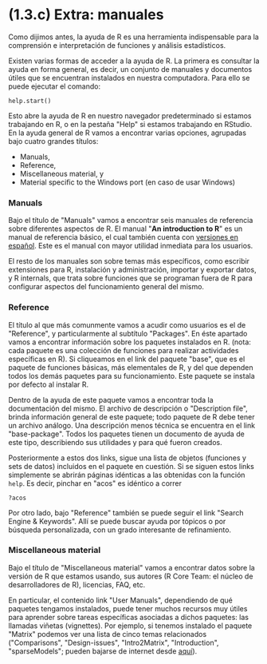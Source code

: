 (1.3.c) Extra: manuales
=======================

Como dijimos antes, la ayuda de R es una herramienta indispensable para la comprensión e interpretación de funciones y análisis estadísticos.

Existen varias formas de acceder a la ayuda de R. La primera es consultar la ayuda en forma general, es decir, un conjunto de manuales y documentos útiles que se encuentran instalados en nuestra computadora. Para ello se puede ejecutar el comando:

    help.start()

Esto abre la ayuda de R en nuestro navegador predeterminado si estamos trabajando en R, o en la pestaña "Help" si estamos trabajando en RStudio. En la ayuda general de R vamos a encontrar varias opciones, agrupadas bajo cuatro grandes títulos:

* Manuals,
* Reference,
* Miscellaneous material, y
* Material specific to the Windows port (en caso de usar Windows)

### Manuals

Bajo el título de "Manuals" vamos a encontrar seis manuales de referencia sobre diferentes aspectos de R. El manual "**An introduction to R**" es un manual de referencia básico, el cual también cuenta con [versiones en español](http://cran.r-project.org/other-docs.html#nenglish). Este es el manual con mayor utilidad inmediata para los usuarios.

El resto de los manuales son sobre temas más específicos, como escribir extensiones para R, instalación y administración, importar y exportar datos, y R internals, que trata sobre funciones que se programan fuera de R para configurar aspectos del funcionamiento general del mismo.

### Reference

El título al que más comunmente vamos a acudir como usuarios es el de "Reference", y particularmente al subtítulo "Packages". En éste apartado vamos a encontrar información sobre los paquetes instalados en R. (nota: cada paquete es una colección de funciones para realizar actividades específicas en R). Si cliqueamos en el link del paquete "base", que es el paquete de funciones básicas, más elementales de R, y del que dependen todos los demás paquetes para su funcionamiento. Este paquete se instala por defecto al instalar R.

Dentro de la ayuda de este paquete vamos a encontrar toda la documentación del mismo. El archivo de descripción o "Description file", brinda información general de este paquete; todo paquete de R debe tener un archivo análogo. Una descripción menos técnica se encuentra en el link "base-package". Todos los paquetes tienen un documento de ayuda de este tipo, describiendo sus utilidades y para qué fueron creados.

Posteriormente a estos dos links, sigue una lista de objetos (funciones y sets de datos) incluidos en el paquete en cuestión. Si se siguen estos links simplemente se abrirán páginas idénticas a las obtenidas con la función `help`. Es decir, pinchar en "acos" es idéntico a correr

    ?acos

Por otro lado, bajo "Reference" también se puede seguir el link "Search Engine & Keywords". Allí se puede buscar ayuda por tópicos o por búsqueda personalizada, con un grado interesante de refinamiento.

### Miscellaneous material

Bajo el título de "Miscellaneous material" vamos a encontrar datos sobre la versión de R que estamos usando, sus autores (R Core Team: el núcleo de desarrolladores de R), licencias, FAQ, etc.

En particular, el contenido link "User Manuals", dependiendo de qué paquetes tengamos instalados, puede tener muchos recursos muy útiles para aprender sobre tareas específicas asociadas a dichos paquetes: las llamadas viñetas (vignettes). Por ejemplo, si tenemos instalado el paquete "Matrix" podemos ver una lista de cinco temas relacionados ("Comparisons", "Design-issues", "Intro2Matrix", "Introduction", "sparseModels"; pueden bajarse de internet desde [aquí](http://dirichlet.mat.puc.cl/web/packages/Matrix/index.html)).
